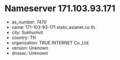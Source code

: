 # Nameserver 171.103.93.171

* as_number: 7470
* name: 171-103-93-171.static.asianet.co.th.
* city: Sukhumvit
* country: TH
* organization: TRUE INTERNET Co.,Ltd.
* version: Unknown
* dnssec: Unknown
